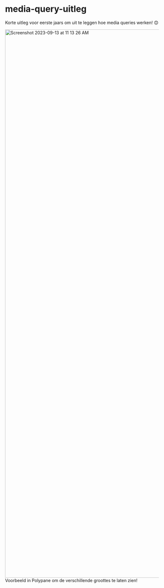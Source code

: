 # media-query-uitleg
Korte uitleg voor eerste jaars om uit te leggen hoe media queries werken! 😊

<img width="1792" alt="Screenshot 2023-09-13 at 11 13 26 AM" src="https://github.com/moonlightlizaa/media-query-uitleg/assets/106411511/4ba6490d-374c-4831-934e-ce9422850387">
Voorbeeld in Polypane om de verschillende groottes te laten zien!
